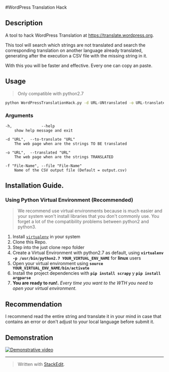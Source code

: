 #WordPress Translation Hack

## Description
A tool to hack WordPress Translation at 
https://translate.wordpress.org.

This tool will search which strings are not translated and search the corresponding translation on another language  already translated, generating after the execution a CSV file with the missing string in it.

With this you will be faster and effective. Every one can copy an paste.

## Usage
> Only compatible with python2.7

```bash
python WordPressTranslationHack.py -d URL-UNtranslated -o URL-translated [-f File-Name.csv]
```

### Arguments
```
-h,             --help            
    show help message and exit

-d "URL",  --to-translate "URL"
    The web page when are the strings TO BE translated

-o "URL",  --translated "URL"
    The web page when are the strings TRANSLATED

-f "File-Name", --file "File-Name"
    Name of the CSV output file (Default = output.csv)
```

## Installation Guide.
### Using Python Virtual Environment (**Recommended**)

> We recommend use virtual environments because is much easier and your system won't install libraries that you don't commonly use. 
You forget a lot of the compatibility problems between python2 and python3.

1. Install [`virtualenv`](http://docs.python-guide.org/en/latest/dev/virtualenvs/) in your system
2. Clone this Repo.
3. Step into the just clone repo folder
2. Create a Virtual Environment with python2.7 as default, using **`virtualenv -p /usr/bin/python2.7 YOUR_VIRTUAL_ENV_NAME`** for **linux** users
3. Open your virtual environment using **`source YOUR_VIRTUAL_ENV_NAME/bin/activate`**
4. Install the project dependencies with **`pip install scrapy`** y  **```pip install argparse```**
5. **You are ready to run!.** _Every time you want to the WTH you need to open your virtual environment._

## Recommendation
I recommend read the entire string and translate it in your mind in case that contains an error or don't adjust to your local language before submit it.

## Demonstration
[![Demonstrative video](http://i.imgur.com/fENtbEy.png)](https://youtu.be/LEp6NQ5F-RQ)

---------------

> Written with [StackEdit](https://stackedit.io/).

